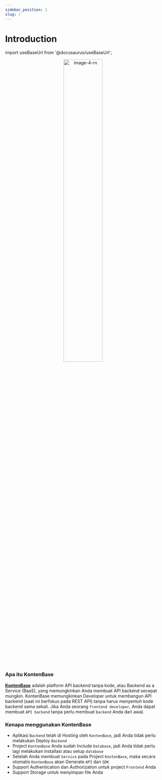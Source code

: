 ```yaml
---
sidebar_position: 1
slug: /
---
```


# Introduction

import useBaseUrl from '@docusaurus/useBaseUrl';

<center>
    <img alt="image-4-rn" src={useBaseUrl('img/docs/logo-kontenbase.png')} width="50%" style={{padding: '20px 40px', backgroundColor: 'white', border: 'none'`}}/> 
</center>

### Apa itu KontenBase

[**KontenBase**](https://kontenbase.com/) adalah platform API backend tanpa kode, atau Backend as a Service (BaaS), yang memungkinkan Anda membuat API backend secepat mungkin. KontenBase memungkinkan Developer untuk membangun API backend (saat ini berfokus pada REST API) tanpa harus menyentuh kode backend sama sekali. Jika Anda seorang `frontend developer`, Anda dapat membuat `API backend` tanpa perlu membuat `backend` Anda dari awal.

### Kenapa menggunakan KontenBase

- Aplikasi `Backend` telah di Hosting oleh `KontenBase`, jadi Anda tidak perlu melakukan Deploy `Backend`
- Project `KontenBase` Anda sudah Include `Database`, jadi Anda tidak perlu lagi melakukan installasi atau setup `database`
- Setelah Anda membuat `Service` pada Project `KontenBase`, maka secara otomatis `KontenBase` akan Generate `API` dan `SDK`
- Support Authentication dan Authorization untuk project `Frontend` Anda
- Support Storage untuk menyimpan file Anda
